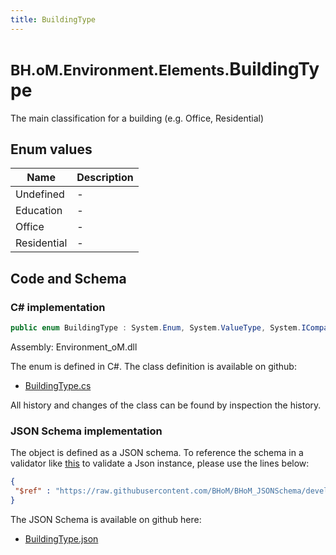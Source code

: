```yaml
---
title: BuildingType
---
```


# <small>BH.oM.Environment.Elements.</small>**BuildingType**

The main classification for a building (e.g. Office, Residential)

## Enum values

| Name            | Description                                                    |
|-----------------|----------------------------------------------------------------|
| Undefined |  -  |
| Education |  -  |
| Office |  -  |
| Residential |  -  |


## Code and Schema

### C# implementation

``` C# title="C#"
public enum BuildingType : System.Enum, System.ValueType, System.IComparable, System.ISpanFormattable, System.IFormattable, System.IConvertible
```

Assembly: Environment_oM.dll

The enum is defined in C#. The class definition is available on github:

- [BuildingType.cs](https://github.com/BHoM/BHoM/blob/develop/Environment_oM/Elements\Enums\BuildingType.cs)

All history and changes of the class can be found by inspection the history.
### JSON Schema implementation

The object is defined as a JSON schema. To reference the schema in a validator like [this](https://www.jsonschemavalidator.net/) to validate a Json instance, please use the lines below:

``` json title="JSON Schema"
{
 "$ref" : "https://raw.githubusercontent.com/BHoM/BHoM_JSONSchema/develop/Environment_oM/Elements/BuildingType.json"
}
```

The JSON Schema is available on github here:

- [BuildingType.json](https://github.com/BHoM/BHoM_JSONSchema/blob/develop/Environment_oM/Elements/BuildingType.json)
